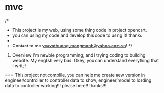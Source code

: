 mvc
===


/*
* This project is my web, using some thing code in project opencart. 
* you can using my code and develop this code to using it! thanks
* 
* Contact to me yeuvathuong_mongmanh@yahoo.com.vn!
*/



1. Overview 
  I'm newbie programming, and i trying coding to building website. My english very bad. Okey, you can understand everything that I write!
  
===
This project not complile, you can help me create new version in engineer/controller to controller data to show, engineer/model to loading data to controller working!!!
please here!! thanks!!!